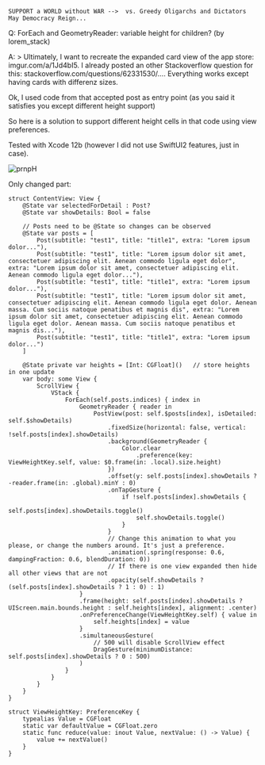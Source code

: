 ```
SUPPORT a WORLD without WAR -->  vs. Greedy Oligarchs and Dictators
May Democracy Reign... 
```

Q: ForEach and GeometryReader: variable height for children? (by lorem_stack)

A: > Ultimately, I want to recreate the expanded card view of the app store: imgur.com/a/1Jd4bI5. I already posted an other Stackoverflow question for this: stackoverflow.com/questions/62331530/…. Everything works except having cards with differenz sizes.

Ok, I used code from that accepted post as entry point (as you said it satisfies you except different height support)

So here is a solution to support different height cells in that code using view preferences.

Tested with Xcode 12b (however I did not use SwiftUI2 features, just in case).

![prnpH](https://user-images.githubusercontent.com/62171579/174467552-910a8789-52e8-4bb6-80ae-2261a799a54a.gif)

Only changed part:

```
struct ContentView: View {
    @State var selectedForDetail : Post?
    @State var showDetails: Bool = false

    // Posts need to be @State so changes can be observed
    @State var posts = [
        Post(subtitle: "test1", title: "title1", extra: "Lorem ipsum dolor..."),
        Post(subtitle: "test1", title: "Lorem ipsum dolor sit amet, consectetuer adipiscing elit. Aenean commodo ligula eget dolor", extra: "Lorem ipsum dolor sit amet, consectetuer adipiscing elit. Aenean commodo ligula eget dolor..."),
        Post(subtitle: "test1", title: "title1", extra: "Lorem ipsum dolor..."),
        Post(subtitle: "test1", title: "Lorem ipsum dolor sit amet, consectetuer adipiscing elit. Aenean commodo ligula eget dolor. Aenean massa. Cum sociis natoque penatibus et magnis dis", extra: "Lorem ipsum dolor sit amet, consectetuer adipiscing elit. Aenean commodo ligula eget dolor. Aenean massa. Cum sociis natoque penatibus et magnis dis..."),
        Post(subtitle: "test1", title: "title1", extra: "Lorem ipsum dolor...")
    ]

    @State private var heights = [Int: CGFloat]()   // store heights in one update
    var body: some View {
        ScrollView {
            VStack {
                ForEach(self.posts.indices) { index in
                    GeometryReader { reader in
                        PostView(post: self.$posts[index], isDetailed: self.$showDetails)
                            .fixedSize(horizontal: false, vertical: !self.posts[index].showDetails)
                            .background(GeometryReader {
                                Color.clear
                                    .preference(key: ViewHeightKey.self, value: $0.frame(in: .local).size.height)
                            })
                            .offset(y: self.posts[index].showDetails ? -reader.frame(in: .global).minY : 0)
                            .onTapGesture {
                                if !self.posts[index].showDetails {
                                    self.posts[index].showDetails.toggle()
                                    self.showDetails.toggle()
                                }
                            }
                            // Change this animation to what you please, or change the numbers around. It's just a preference.
                            .animation(.spring(response: 0.6, dampingFraction: 0.6, blendDuration: 0))
                            // If there is one view expanded then hide all other views that are not
                            .opacity(self.showDetails ? (self.posts[index].showDetails ? 1 : 0) : 1)
                    }
                    .frame(height: self.posts[index].showDetails ? UIScreen.main.bounds.height : self.heights[index], alignment: .center)
                    .onPreferenceChange(ViewHeightKey.self) { value in
                        self.heights[index] = value
                    }
                    .simultaneousGesture(
                        // 500 will disable ScrollView effect
                        DragGesture(minimumDistance: self.posts[index].showDetails ? 0 : 500)
                    )
                }
            }
        }
    }
}

struct ViewHeightKey: PreferenceKey {
    typealias Value = CGFloat
    static var defaultValue = CGFloat.zero
    static func reduce(value: inout Value, nextValue: () -> Value) {
        value += nextValue()
    }
}
```

